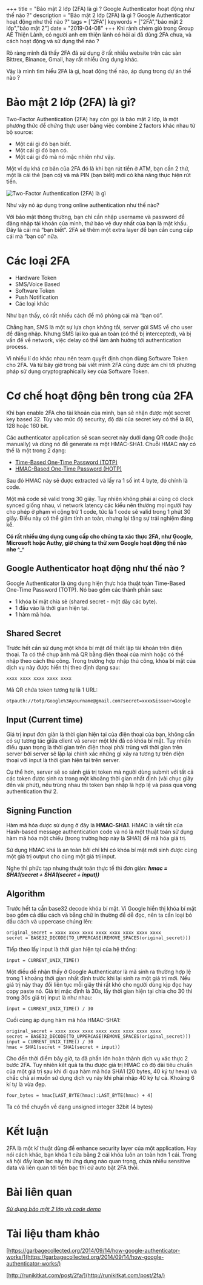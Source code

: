 +++
title = "Bảo mật 2 lớp (2FA) là gì ? Google Authenticator hoạt động như thế nào ?"
description = "Bảo mật 2 lớp (2FA) là gì ? Google Authenticator hoạt động như thế nào ?"
tags = ["2FA"]
keywords = ["2FA","bảo mật 2 lớp","bảo mật 2"]
date = "2019-04-08"
+++
Khi rảnh chém gió trong Group AE Thiện Lành, có người anh em thiện lành có hỏi ai đã dùng 2FA chưa, và cách hoạt động và sử dụng thế nào ?

Rõ ràng mình đã thấy 2FA đã sử dụng ở rất nhiều website trên các sàn Bittrex, Binance, Gmail, hay rất nhiều ứng dụng khác.

Vậy là mình tìm hiểu 2FA là gì, hoạt động thế nào, áp dụng trong dự án thế nào ?

# Bảo mật 2 lớp (2FA) là gì?

Two-Factor Authentication (2FA) hay còn gọi là bảo mật 2 lớp, là một phương thức để chứng thực user bằng việc combine 2 factors khác nhau từ bộ source:

* Một cái gì đó bạn biết.
* Một cái gì đó bạn có.
* Một cái gì đó mà nó mặc nhiên như vậy.

Một ví dụ khá cơ bản của 2FA đó là khi bạn rút tiền ở ATM, bạn cần 2 thứ, một là cái thẻ (bạn có) và mã PIN (bạn biết) mới có khả năng thực hiện rút tiền.

![Two-Factor Authentication (2FA) là gì](https://s3-ap-southeast-1.amazonaws.com/kipalog.com/7gklibkwls_image.png)

Như vậy nó áp dụng trong online authentication như thế nào?

Với bảo mật thông thường, bạn chỉ cần nhập username và password để đăng nhập tài khoản của mình, thứ bảo vệ duy nhất của bạn là mật khẩu. Đây là cái mà “bạn biết”. 2FA sẽ thêm một extra layer để bạn cần cung cấp cái mà “bạn có” nữa.

# Các loại 2FA

* Hardware Token
* SMS/Voice Based
* Software Token
* Push Notification
* Các loại khác

Như bạn thấy, có rất nhiều cách để mô phỏng cái mà “bạn có”.

Chẳng hạn, SMS là một sự lựa chọn không tồi, server gửi SMS về cho user để đăng nhập. Nhưng SMS lại ko quá an toàn (có thể bị intercepted), và bị vấn đề về network, việc delay có thể làm ảnh hưởng tới authentication process.

Vì nhiều lí do khác nhau nên team quyết định chọn dùng Software Token cho 2FA. Và từ bây giờ trong bài viết mình 2FA cũng được ám chỉ tới phương pháp sử dụng cryptographically key của Software Token.

# Cơ chế hoạt động bên trong của 2FA

Khi bạn enable 2FA cho tài khoản của mình, bạn sẽ nhận được một secret key based 32. Tùy vào mức độ security, độ dài của secret key có thể là 80, 128 hoặc 160 bit.

Các authenticator application sẽ scan secret này dưới dạng QR code (hoặc manually) và dùng nó để generate ra một HMAC-SHA1. Chuỗi HMAC này có thể là một trong 2 dạng:

* [Time-Based One-Time Password (TOTP)](https://en.wikipedia.org/wiki/Time-based_One-time_Password_algorithm)
* [HMAC-Based One-Time Password (HOTP)](https://en.wikipedia.org/wiki/HMAC-based_One-time_Password_algorithm)

Sau đó HMAC này sẽ được extracted và lấy ra 1 số int 4 byte, đó chính là code.

Một mã code sẽ valid trong 30 giây. Tuy nhiên không phải ai cũng có clock synced giống nhau, vì network latency các kiểu nên thường mọi người hay cho phép ở phạm vi cộng trừ 1 code, tức là 1 code sẽ valid trong 1 phút 30 giây. Điều này có thể giảm tính an toàn, nhưng lại tăng sự trải nghiệm đáng kể.

**Có rất nhiều ứng dụng cung cấp cho chúng ta xác thực 2FA, như Google, Microsoft hoặc Authy, giờ chúng ta thử xem Google hoạt động thế nào nhe ^_^**

## Google Authenticator hoạt động như thế nào ?

Google Authenticator là ứng dụng hiện thực hóa thuật toán Time-Based One-Time Password (TOTP). Nó bao gồm các thành phần sau:

* 1 khóa bí mật chia sẻ (shared secret - một dãy các byte).
* 1 đầu vào là thời gian hiện tại.
* 1 hàm mã hóa.

## Shared Secret
Trước hết cần sử dụng một khóa bí mật để thiết lập tài khoản trên điện thoại. Ta có thể chụp ảnh mã QR bằng điện thoại của mình hoặc có thể nhập theo cách thủ công. Trong trường hợp nhập thủ công, khóa bí mật của dịch vụ này được hiển thị theo định dạng sau:

```
xxxx xxxx xxxx xxxx xxxx
```
Mã QR chứa token tương tự là 1 URL:
```
otpauth://totp/Google%3Ayourname@gmail.com?secret=xxxx&issuer=Google
```
## Input (Current time)
Giá trị input đơn giản là thời giạn hiện tại của điện thoại của bạn, không cần có sự tương tác giữa client và server một khi đã có khóa bí mật. Tuy nhiên điều quan trọng là thời gian trên điện thoại phải trùng với thời gian trên server bởi server sẽ lặp lại chính xác những gì xảy ra tương tự trên điện thoại với input là thời gian hiện tại trên server.

Cụ thể hơn, server sẽ so sánh giá trị token mà người dùng submit với tất cả các token được sinh ra trong một khoảng thời gian nhất định (vài chục giây đến vài phút), nếu trùng nhau thì token bạn nhập là hợp lệ và pass qua vòng authentication thứ 2.

## Signing Function
Hàm mã hóa được sử dụng ở đây là **HMAC-SHA1**. HMAC là viết tắt của Hash-based message authentication code và nó là một thuật toán sử dụng hàm mã hóa một chiều (trong trường hợp này là SHA1) để mã hóa giá trị.

Sử dụng HMAC khá là an toàn bởi chỉ khi có khóa bí mật mới sinh được cùng một giá trị output cho cùng một giá trị input. 

Nghe thì phức tạp nhưng thuật toán thực tế thì đơn giản: ***hmac = SHA1(secret + SHA1(secret + input))***

## Algorithm
Trước hết ta cần base32 decode khóa bí mật. Vì Google hiển thị khóa bí mật bao gồm cả dấu cách và bằng chữ in thường để dễ đọc, nên ta cần loại bỏ dấu cách và uppercase chúng lên:
```
original_secret = xxxx xxxx xxxx xxxx xxxx xxxx xxxx xxxx
secret = BASE32_DECODE(TO_UPPERCASE(REMOVE_SPACES(original_secret)))
```
Tiếp theo lấy input là thời gian hiện tại của hệ thống:
```
input = CURRENT_UNIX_TIME()
```
Một điều dễ nhận thấy ở Google Authenticator là mã sinh ra thường hợp lệ trong 1 khoảng thời gian nhất định trước khi lại sinh ra một giá trị mới. Nếu giá trị này thay đổi liên tục mỗi giây thì rất khó cho người dùng kịp đọc hay copy paste nó. Giá trị mặc định là 30s, lấy thời gian hiện tại chia cho 30 thì trong 30s giá trị input là như nhau:
```
input = CURRENT_UNIX_TIME() / 30
```
Cuối cùng áp dụng hàm mã hóa HMAC-SHA1:
```
original_secret = xxxx xxxx xxxx xxxx xxxx xxxx xxxx xxxx
secret = BASE32_DECODE(TO_UPPERCASE(REMOVE_SPACES(original_secret)))
input = CURRENT_UNIX_TIME() / 30
hmac = SHA1(secret + SHA1(secret + input))
```
Cho đến thời điểm bây giờ, ta đã phần lớn hoàn thành dịch vụ xác thực 2 bước 2FA. Tuy nhiên kết quả ta thu được giá trị HMAC có độ dài tiêu chuẩn của một giá trị sau khi đi qua hàm mã hóa SHA1 (20 bytes, 40 ký tự hexa) và chắc chả ai muốn sử dụng dịch vụ này khi phải nhập 40 ký tự cả. Khoảng 6 kí tự là vừa đẹp.
```
four_bytes = hmac[LAST_BYTE(hmac):LAST_BYTE(hmac) + 4]
```
Ta có thể chuyển về dạng unsigned integer 32bit (4 bytes)

# Kết luận
2FA là một kĩ thuật dùng để enhance security layer của một application. Hay nói cách khác, bạn khóa 1 cửa bằng 2 cái khóa luôn an toàn hơn 1 cái. Trong xã hội đầy loạn lạc này thì ứng dụng nào quan trọng, chứa nhiều sensitive data và liên quan tới tiền bạc thì cứ auto bật 2FA thôi.

# Bài liên quan
[*Sử dụng bảo mật 2 lớp và code demo*](/posts/su-dung-bao-mat-2-lop-2fa-demo-code-java/)

# Tài liệu tham khảo
[https://garbagecollected.org/2014/09/14/how-google-authenticator-works/](https://garbagecollected.org/2014/09/14/how-google-authenticator-works/)

[http://runikitkat.com/post/2fa/](http://runikitkat.com/post/2fa/)

